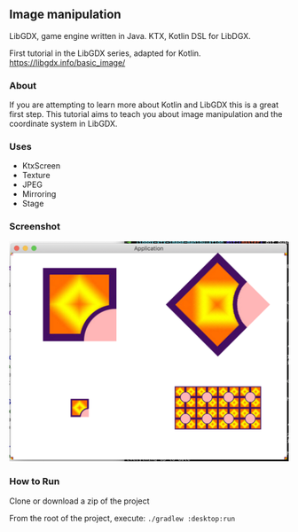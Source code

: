 ## Image manipulation 

LibGDX, game engine written in Java. KTX, Kotlin DSL for LibDGX. 

First tutorial in the LibGDX series, adapted for Kotlin.
https://libgdx.info/basic_image/

### About

If you are attempting to learn more about Kotlin and LibGDX this is a great first step. This tutorial aims to teach you about image manipulation and the coordinate system in LibGDX. 

### Uses 
* KtxScreen
* Texture
* JPEG
* Mirroring 
* Stage

### Screenshot

![screenshot of UI](_github/screenshot.png "Sample UI")

### How to Run

Clone or download a zip of the project

From the root of the project, execute: `./gradlew :desktop:run`